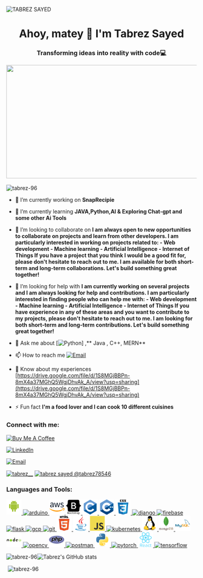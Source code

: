 

![TABREZ SAYED](https://user-images.githubusercontent.com/114156392/201528228-628ea20e-e6aa-4159-a262-f588bd5aaa4a.png)

<h1 align="center">Ahoy, matey 🌠 I'm Tabrez Sayed</h1>
<h3 align="center">Transforming ideas into reality with code💻</h3>
<div align="center">
  <img src="https://media.giphy.com/media/349qKnoIBHK1i/giphy.gif" width="600" height="300"/>
</div>
<p align="left"> <img src="https://komarev.com/ghpvc/?username=tabrez-96&label=Profile%20views&color=0e75b6&style=flat" alt="tabrez-96" /> </p>

- 🔭 I’m currently working on **SnapRecipie**

- 🌱 I’m currently learning **JAVA,Python,AI & Exploring Chat-gpt and some other Ai Tools**

- 👯 I’m looking to collaborate on **I am always open to new opportunities to collaborate on projects and learn from other developers. I am particularly interested in working on projects related to: - Web development - Machine learning - Artificial Intelligence - Internet of Things If you have a project that you think I would be a good fit for, please don't hesitate to reach out to me. I am available for both short-term and long-term collaborations. Let's build something great together!**

- 🤝 I’m looking for help with **I am currently working on several projects and I am always looking for help and contributions. I am particularly interested in finding people who can help me with: - Web development - Machine learning - Artificial Intelligence - Internet of Things If you have experience in any of these areas and you want to contribute to my projects, please don't hesitate to reach out to me. I am looking for both short-term and long-term contributions. Let's build something great together!**

- 💬 Ask me about [![Python](https://img.shields.io/badge/Python-FFD43B?style=for-the-badge&logo=python&logoColor=blue)] ,** Java , C++, MERN**

- 📫 How to reach me [![Email](https://img.shields.io/badge/Gmail-D14836?style=for-the-badge&logo=gmail&logoColor=white)](mailto:tabrez78546@gmail.com)

- 📄 Know about my experiences [https://drive.google.com/file/d/1S8MGjBBPn-8mX4a37MGhQ5WgjDhvAk_A/view?usp=sharing](https://drive.google.com/file/d/1S8MGjBBPn-8mX4a37MGhQ5WgjDhvAk_A/view?usp=sharing)

- ⚡ Fun fact **I'm a food lover and I can cook 10 different cuisines**

<h3 align="left">Connect with me:</h3>
<p align="left">
 
 [![Buy Me A Coffee](https://www.buymeacoffee.com/assets/img/custom_images/orange_img.png)](https://www.buymeacoffee.com/TABREZx96)
  
[![LinkedIn](https://img.shields.io/badge/LinkedIn-0077B5?style=for-the-badge&logo=linkedin&logoColor=white)](https://www.linkedin.com/in/tabrez-sayed-b661641b8/)
  
[![Email](https://img.shields.io/badge/Gmail-D14836?style=for-the-badge&logo=gmail&logoColor=white)](mailto:tabrez78546@gmail.com)
  
<a href="https://www.leetcode.com/tabrez__" target="blank"><img align="center" src="https://raw.githubusercontent.com/rahuldkjain/github-profile-readme-generator/master/src/images/icons/Social/leet-code.svg" alt="tabrez__" height="30" width="40" /></a>
<a href="https://www.hackerearth.com/tabrez sayed @tabrez78546" target="blank"><img align="center" src="https://raw.githubusercontent.com/rahuldkjain/github-profile-readme-generator/master/src/images/icons/Social/hackerearth.svg" alt="tabrez sayed @tabrez78546" height="30" width="40" /></a>
</p>

<h3 align="left">Languages and Tools:</h3>
<p align="left"> <a href="https://developer.android.com" target="_blank" rel="noreferrer"> <img src="https://raw.githubusercontent.com/devicons/devicon/master/icons/android/android-original-wordmark.svg" alt="android" width="40" height="40"/> </a> <a href="https://www.arduino.cc/" target="_blank" rel="noreferrer"> <img src="https://cdn.worldvectorlogo.com/logos/arduino-1.svg" alt="arduino" width="40" height="40"/> </a> <a href="https://aws.amazon.com" target="_blank" rel="noreferrer"> <img src="https://raw.githubusercontent.com/devicons/devicon/master/icons/amazonwebservices/amazonwebservices-original-wordmark.svg" alt="aws" width="40" height="40"/> </a> <a href="https://getbootstrap.com" target="_blank" rel="noreferrer"> <img src="https://raw.githubusercontent.com/devicons/devicon/master/icons/bootstrap/bootstrap-plain-wordmark.svg" alt="bootstrap" width="40" height="40"/> </a> <a href="https://www.cprogramming.com/" target="_blank" rel="noreferrer"> <img src="https://raw.githubusercontent.com/devicons/devicon/master/icons/c/c-original.svg" alt="c" width="40" height="40"/> </a> <a href="https://www.w3schools.com/cpp/" target="_blank" rel="noreferrer"> <img src="https://raw.githubusercontent.com/devicons/devicon/master/icons/cplusplus/cplusplus-original.svg" alt="cplusplus" width="40" height="40"/> </a> <a href="https://www.w3schools.com/css/" target="_blank" rel="noreferrer"> <img src="https://raw.githubusercontent.com/devicons/devicon/master/icons/css3/css3-original-wordmark.svg" alt="css3" width="40" height="40"/> </a> <a href="https://www.djangoproject.com/" target="_blank" rel="noreferrer"> <img src="https://cdn.worldvectorlogo.com/logos/django.svg" alt="django" width="40" height="40"/> </a> <a href="https://firebase.google.com/" target="_blank" rel="noreferrer"> <img src="https://www.vectorlogo.zone/logos/firebase/firebase-icon.svg" alt="firebase" width="40" height="40"/> </a> <a href="https://flask.palletsprojects.com/" target="_blank" rel="noreferrer"> <img src="https://www.vectorlogo.zone/logos/pocoo_flask/pocoo_flask-icon.svg" alt="flask" width="40" height="40"/> </a> <a href="https://cloud.google.com" target="_blank" rel="noreferrer"> <img src="https://www.vectorlogo.zone/logos/google_cloud/google_cloud-icon.svg" alt="gcp" width="40" height="40"/> </a> <a href="https://git-scm.com/" target="_blank" rel="noreferrer"> <img src="https://www.vectorlogo.zone/logos/git-scm/git-scm-icon.svg" alt="git" width="40" height="40"/> </a> <a href="https://www.w3.org/html/" target="_blank" rel="noreferrer"> <img src="https://raw.githubusercontent.com/devicons/devicon/master/icons/html5/html5-original-wordmark.svg" alt="html5" width="40" height="40"/> </a> <a href="https://www.java.com" target="_blank" rel="noreferrer"> <img src="https://raw.githubusercontent.com/devicons/devicon/master/icons/java/java-original.svg" alt="java" width="40" height="40"/> </a> <a href="https://developer.mozilla.org/en-US/docs/Web/JavaScript" target="_blank" rel="noreferrer"> <img src="https://raw.githubusercontent.com/devicons/devicon/master/icons/javascript/javascript-original.svg" alt="javascript" width="40" height="40"/> </a> <a href="https://kubernetes.io" target="_blank" rel="noreferrer"> <img src="https://www.vectorlogo.zone/logos/kubernetes/kubernetes-icon.svg" alt="kubernetes" width="40" height="40"/> </a> <a href="https://www.linux.org/" target="_blank" rel="noreferrer"> <img src="https://raw.githubusercontent.com/devicons/devicon/master/icons/linux/linux-original.svg" alt="linux" width="40" height="40"/> </a> <a href="https://www.mongodb.com/" target="_blank" rel="noreferrer"> <img src="https://raw.githubusercontent.com/devicons/devicon/master/icons/mongodb/mongodb-original-wordmark.svg" alt="mongodb" width="40" height="40"/> </a> <a href="https://www.mysql.com/" target="_blank" rel="noreferrer"> <img src="https://raw.githubusercontent.com/devicons/devicon/master/icons/mysql/mysql-original-wordmark.svg" alt="mysql" width="40" height="40"/> </a> <a href="https://nodejs.org" target="_blank" rel="noreferrer"> <img src="https://raw.githubusercontent.com/devicons/devicon/master/icons/nodejs/nodejs-original-wordmark.svg" alt="nodejs" width="40" height="40"/> </a> <a href="https://opencv.org/" target="_blank" rel="noreferrer"> <img src="https://www.vectorlogo.zone/logos/opencv/opencv-icon.svg" alt="opencv" width="40" height="40"/> </a> <a href="https://www.php.net" target="_blank" rel="noreferrer"> <img src="https://raw.githubusercontent.com/devicons/devicon/master/icons/php/php-original.svg" alt="php" width="40" height="40"/> </a> <a href="https://postman.com" target="_blank" rel="noreferrer"> <img src="https://www.vectorlogo.zone/logos/getpostman/getpostman-icon.svg" alt="postman" width="40" height="40"/> </a> <a href="https://www.python.org" target="_blank" rel="noreferrer"> <img src="https://raw.githubusercontent.com/devicons/devicon/master/icons/python/python-original.svg" alt="python" width="40" height="40"/> </a> <a href="https://pytorch.org/" target="_blank" rel="noreferrer"> <img src="https://www.vectorlogo.zone/logos/pytorch/pytorch-icon.svg" alt="pytorch" width="40" height="40"/> </a> <a href="https://reactjs.org/" target="_blank" rel="noreferrer"> <img src="https://raw.githubusercontent.com/devicons/devicon/master/icons/react/react-original-wordmark.svg" alt="react" width="40" height="40"/> </a> <a href="https://www.tensorflow.org" target="_blank" rel="noreferrer"> <img src="https://www.vectorlogo.zone/logos/tensorflow/tensorflow-icon.svg" alt="tensorflow" width="40" height="40"/> </a> </p>

<p><img align="left" src="https://github-readme-stats.vercel.app/api/top-langs?username=tabrez-96&show_icons=true&locale=en&layout=compact" alt="tabrez-96" /></p>

![Tabrez's GitHub stats](https://github-readme-stats.vercel.app/api?username=Tabrez_96&show_icons=true&theme=radical)

<p>&nbsp;<img align="center" src="https://github-readme-stats.vercel.app/api?username=tabrez-96&show_icons=true&locale=en" alt="tabrez-96" /></p>
                                                                                              



